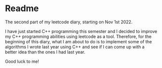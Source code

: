 # Readme

The second part of my leetcode diary, starting on Nov 1st 2022.



I have just started C++ programming this semester and I decided to improve my C++ programming abilities using leetcode as a tool. Therefore, for the beginning of this diary, what I am about to do is to implement some of the algorithms I wrote last year using C++ and see if I can come up with a better idea than the ones I had last year.

Good luck to me!&#x20;
